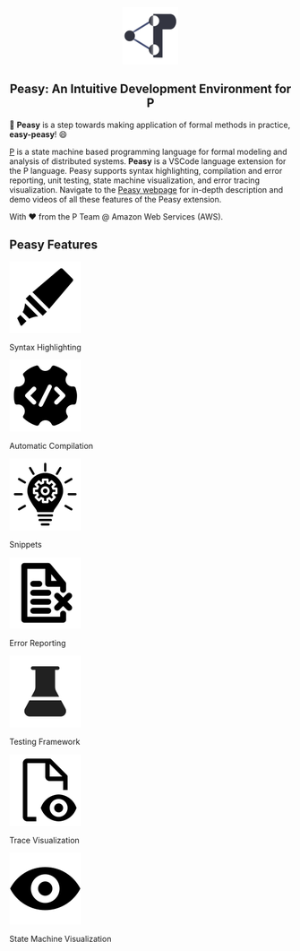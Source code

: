 <style>
  .md-typeset h1,
  .md-content__button {
    display: none;
  }
  .md-typeset__table {
    width: 100%;
  }
  .md-typeset__table thead, .md-typeset__table tbody {
    display: block;
  }
  .md-typeset__table tr {
    display: flex;
  }
  .md-typeset__table td:last-child, .md-typeset__table th:last-child {
    flex: 1;
  }
  .md-typeset__table td:first-child, .md-typeset__table th:first-child {
    width: clamp(131.48px, 25%, 12em);
  }
</style>

<div align="center">

  <img src="images/p-icon.png" width="20%">
  <h2>Peasy: An Intuitive Development Environment for P</h2>

</div>


:mega: **Peasy** is a step towards making application of formal methods in practice, **easy-peasy**! :smile:

[P](https://p-org.github.io/P/) is a state machine based programming language for formal modeling and analysis of distributed systems. **Peasy** is a VSCode language extension for the P language. Peasy supports syntax highlighting, compilation and error reporting, unit testing, state machine visualization, and error tracing visualization. Navigate to the [Peasy webpage](https://p-org.github.io/peasy-ide-vscode/) for in-depth description and demo videos of all these features of the Peasy extension.

<p align="left">
With ❤️ from the P Team @ Amazon Web Services (AWS).
</p>








<div align="left">
  <h2>Peasy Features</h2>
</div>

<div class="peasy_features">
<div class="peasy_feature" onclick="location.href='editingCode/#syntax-highlighting'">
  <img src="images/syntax_highlighting_icon.png" alt="my img"/>
  <p>Syntax Highlighting</p>
</div>

<div class="peasy_feature" onclick="location.href='compilingCode/#automatic-compilation'">
  <img src="images/automatic_compilation_icon.png" alt="my img"/>
  <p>Automatic Compilation</p>
</div>

<div class="peasy_feature" onclick="location.href='editingCode/#snippet-auto-completion'">
  <img src="images/code_completion_icon.png" alt="my img"/>
  <p>Snippets</p>
</div>

<div class="peasy_feature" onclick="location.href='compilingCode/#error-reporting'">
  <img src="images/error_reporting_icon.png" alt="my img"/>
  <p>Error Reporting</p>
</div>

<div class="peasy_feature" onclick="location.href='runningTestcases'">
  <img src="images/testing_framework_icon.png" alt="my img"/>
  <p>Testing Framework</p>
</div>

<div class="peasy_feature" onclick="location.href='trace-visualizer/getting_started'">
  <img src="images/trace_visualizer_icon.png" alt="my img"/>
  <p>Trace Visualization</p>
</div>

<div class="peasy_feature" onclick="location.href='visualizingStateMachines'">
  <img src="images/state_machine_visualization_icon.png" alt="my img"/>
  <p>State Machine Visualization</p>
</div>

<div>


